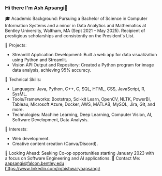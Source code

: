 ### Hi there I'm Ash Apsangi👋

🎓 Academic Background: Pursuing a Bachelor of Science in Computer Information Systems and a minor in Data Analytics and Mathematics at Bentley University, Waltham, MA (Sept 2021 – May 2025). Recipient of prestigious scholarships and consistently on the President's List.

🌟 Projects: 
- Streamlit Application Development: Built a web app for data visualization using Python and Streamlit. 
- Vision API Output and Repository: Created a Python program for image data analysis, achieving 95% accuracy.

💾 Technical Skills:
- Languages: Java, Python, C++, C, SQL, HTML, CSS, JavaScript, R, SysML.
- Tools/Frameworks: Bootstrap, Sci-kit Learn, OpenCV, NLTK, PowerBI, Tableau, Microsoft Azure, Docker, AWS, MATLAB, MySQL, Jira, Git, and more.
- Technologies: Machine Learning, Deep Learning, Computer Vision, AI, Software Development, Data Analysis.

🌱 Interests:

- Web development.
- Creative content creation (Canva/Discord).

📅 Looking Ahead: Seeking Co-op opportunities starting January 2023 with a focus on Software Engineering and AI applications.
📧 Contact Me: aapsangi@falcon.bentley.edu | https://www.linkedin.com/in/aishwaryaapsangi/

